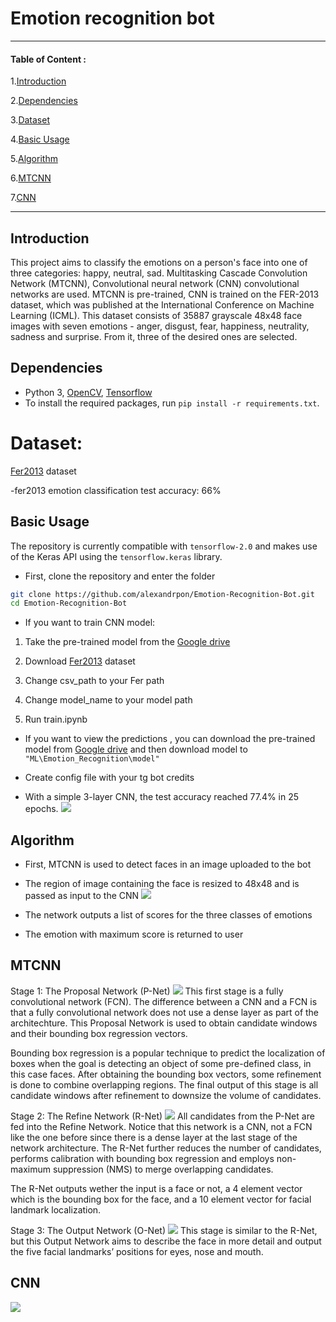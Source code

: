 # Emotion recognition bot

------------
#### Table of Content :
1.[Introduction](#introduction)

2.[Dependencies](#dependencies)

3.[Dataset](#dataset)

4.[Basic Usage](#basic-usage)

5.[Algorithm](#algorithm)

6.[MTCNN](#mtcnn)

7.[CNN](#cnn)

------------


## Introduction

This project aims to classify the emotions on a person's face into one of three categories: happy, neutral, sad. Multitasking Cascade Convolution Network (MTCNN), Convolutional neural network (CNN) convolutional networks are used.
MTCNN is pre-trained, CNN is trained on the FER-2013 dataset, which was published at the International Conference on Machine Learning (ICML). This dataset consists of 35887 grayscale 48x48 face images with seven emotions - anger, disgust, fear, happiness, neutrality, sadness and surprise. From it, three of the desired ones are selected.

## Dependencies

* Python 3, [OpenCV](https://opencv.org/), [Tensorflow](https://www.tensorflow.org/)
* To install the required packages, run `pip install -r requirements.txt`.

# Dataset:

[Fer2013](https://www.kaggle.com/c/3364/download-all) dataset

-fer2013 emotion classification test accuracy: 66%

## Basic Usage

The repository is currently compatible with `tensorflow-2.0` and makes use of the Keras API using the `tensorflow.keras` library.

* First, clone the repository and enter the folder

```bash
git clone https://github.com/alexandrpon/Emotion-Recognition-Bot.git
cd Emotion-Recognition-Bot
```

* If you want to train CNN model: 

1. Take the pre-trained model from the [Google drive](https://drive.google.com/drive/folders/1JGY478oI5c1bsMrH5o5VNNawiVf0lQhe?usp=sharing)

2. Download [Fer2013](https://www.kaggle.com/c/3364/download-all) dataset

3. Change csv_path to your Fer path

4. Change model_name to your model path

5. Run train.ipynb


* If you want to view the predictions , you can download the pre-trained model from [Google drive](https://drive.google.com/drive/folders/1JGY478oI5c1bsMrH5o5VNNawiVf0lQhe?usp=sharing) and then download model to `"ML\Emotion_Recognition\model"`

* Create config file with your tg bot credits

* With a simple 3-layer CNN, the test accuracy reached 77.4% in 25 epochs.
  ![](https://github.com/alexandrpon/Emotion-Recognition-Bot/blob/master/images/graph.png)

## Algorithm
- First, MTCNN is used to detect faces in an image uploaded to the bot

- The region of image containing the face is resized to 48x48 and is passed as input to the CNN
![](https://github.com/alexandrpon/Emotion-Recognition-Bot/blob/master/images/rescale.png)
- The network outputs a list of scores for the three classes of emotions

- The emotion with maximum score is returned to user

## MTCNN
Stage 1: The Proposal Network (P-Net)
![](https://github.com/alexandrpon/Emotion-Recognition-Bot/blob/master/images/pnet.png)
This first stage is a fully convolutional network (FCN). The difference between a CNN and a FCN is that a fully convolutional network does not use a dense layer as part of the architechture. This Proposal Network is used to obtain candidate windows and their bounding box regression vectors.

Bounding box regression is a popular technique to predict the localization of boxes when the goal is detecting an object of some pre-defined class, in this case faces. After obtaining the bounding box vectors, some refinement is done to combine overlapping regions. The final output of this stage is all candidate windows after refinement to downsize the volume of candidates.

Stage 2: The Refine Network (R-Net)
![](https://github.com/alexandrpon/Emotion-Recognition-Bot/blob/master/images/rnet.png)
All candidates from the P-Net are fed into the Refine Network. Notice that this network is a CNN, not a FCN like the one before since there is a dense layer at the last stage of the network architecture. The R-Net further reduces the number of candidates, performs calibration with bounding box regression and employs non-maximum suppression (NMS) to merge overlapping candidates.

The R-Net outputs wether the input is a face or not, a 4 element vector which is the bounding box for the face, and a 10 element vector for facial landmark localization.

Stage 3: The Output Network (O-Net)
![](https://github.com/alexandrpon/Emotion-Recognition-Bot/blob/master/images/onet.png)
This stage is similar to the R-Net, but this Output Network aims to describe the face in more detail and output the five facial landmarks’ positions for eyes, nose and mouth.

## CNN
![](https://github.com/alexandrpon/Emotion-Recognition-Bot/blob/master/images/model_plot.png)
